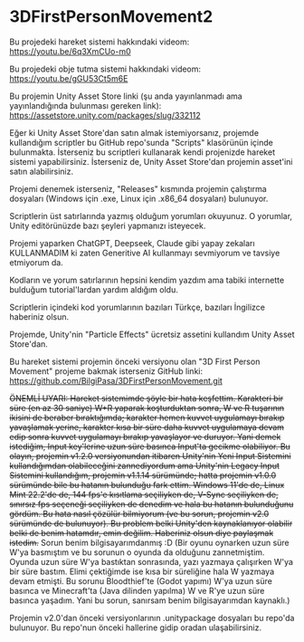 # 3DFirstPersonMovement2

Bu projedeki hareket sistemi hakkındaki videom: https://youtu.be/6q3XmCUo-m0

Bu projedeki obje tutma sistemi hakkındaki videom: https://youtu.be/gGU53Ct5m6E

Bu projemin Unity Asset Store linki (şu anda yayınlanmadı ama yayınlandığında bulunması gereken link): https://assetstore.unity.com/packages/slug/332112

Eğer ki Unity Asset Store'dan satın almak istemiyorsanız, projemde kullandığım scriptler bu GitHub repo'sunda "Scripts" klasörünün içinde bulunmakta. İsterseniz bu scriptleri kullanarak kendi projenizde hareket sistemi yapabilirsiniz. İsterseniz de, Unity Asset Store'dan projemin asset'ini satın alabilirsiniz.

Projemi denemek isterseniz, "Releases" kısmında projemin çalıştırma dosyaları (Windows için .exe, Linux için .x86_64 dosyaları) bulunuyor.

Scriptlerin üst satırlarında yazmış olduğum yorumları okuyunuz. O yorumlar, Unity editörünüzde bazı şeyleri yapmanızı isteyecek.

Projemi yaparken ChatGPT, Deepseek, Claude gibi yapay zekaları KULLANMADIM ki zaten Generitive AI kullanmayı sevmiyorum ve tavsiye etmiyorum da.

Kodların ve yorum satırlarının hepsini kendim yazdım ama tabiki internette bulduğum tutorial'lardan yardım aldığım oldu.

Scriptlerin içindeki kod yorumlarının bazıları Türkçe, bazıları İngilizce haberiniz olsun.

Projemde, Unity'nin "Particle Effects" ücretsiz assetini kullandım Unity Asset Store'dan.

Bu hareket sistemi projemin önceki versiyonu olan "3D First Person Movement" projeme bakmak isterseniz GitHub linki: https://github.com/BilgiPasa/3DFirstPersonMovement.git

~~ÖNEMLİ UYARI: Hareket sistemimde şöyle bir hata keşfettim. Karakteri bir süre (en az 30 saniye) W+R yaparak koşturduktan sonra, W ve R tuşarının ikisini de beraber bıraktığımda; karakter hemen kuvvet uygulamayı bırakıp yavaşlamak yerine, karakter kısa bir süre daha kuvvet uygulamaya devam edip sonra kuvvet uygulamayı bırakıp yavaşlayor ve duruyor. Yani demek istediğim, Input key'lerine uzun süre basınca Input'ta gecikme olabiliyor. Bu olayın, projemin v1.2.0 versiyonundan itibaren Unity'nin Yeni Input Sistemini kullandığımdan olabileceğini zannediyordum ama Unity'nin Legacy Input Sistemini kullandığım, projemin v1.1.14 sürümünde; hatta projemin v1.0.0 sürümünde bile bu hatanın bulunduğu fark ettim. Windows 11'de de, Linux Mint 22.2'de de, 144 fps'e kısıtlama seçiliyken de, V-Sync seçiliyken de, sınırsız fps seçeneği seçiliyken de denedim ve hala bu hatanın bulunduğunu gördüm. Bu hata nasıl çözülür bilmiyorum (ve bu sorun, projemin v2.0 sürümünde de bulunuyor). Bu problem belki Unity'den kaynaklanıyor olabilir belki de benim hatamdır, emin değilim. Haberiniz olsun diye paylaşmak istedim.~~ Sorun benim bilgisayarımdanmış :D (Bir oyunu oynarken uzun süre W'ya basmıştım ve bu sorunun o oyunda da olduğunu zannetmiştim. Oyunda uzun süre W'ya bastıktan sonrasında, yazı yazmaya çalışırken W'ya bir süre bastım. Elimi çektiğimde ise kısa bir süreliğine hala W yazmaya devam etmişti. Bu sorunu Bloodthief'te (Godot yapımı) W'ya uzun süre basınca ve Minecraft'ta (Java dilinden yapılma) W ve R'ye uzun süre basınca yaşadım. Yani bu sorun, sanırsam benim bilgisayarımdan kaynaklı.)

Projemin v2.0'dan önceki versiyonlarının .unitypackage dosyaları bu repo'da bulunuyor. Bu repo'nun önceki hallerine gidip oradan ulaşabilirsiniz.
